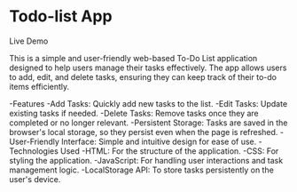 # Todo-list App
Live Demo

This is a simple and user-friendly web-based To-Do List application designed to help users manage their tasks effectively. The app allows users to add, edit, and delete tasks, ensuring they can keep track of their to-do items efficiently.

-Features
  -Add Tasks: Quickly add new tasks to the list.
  -Edit Tasks: Update existing tasks if needed.
  -Delete Tasks: Remove tasks once they are completed or no longer relevant.
  -Persistent Storage: Tasks are saved in the browser's local storage, so they persist even when the page is refreshed.
  -User-Friendly Interface: Simple and intuitive design for ease of use.
-Technologies Used
  -HTML: For the structure of the application.
  -CSS: For styling the application.
  -JavaScript: For handling user interactions and task management logic.
  -LocalStorage API: To store tasks persistently on the user's device.
